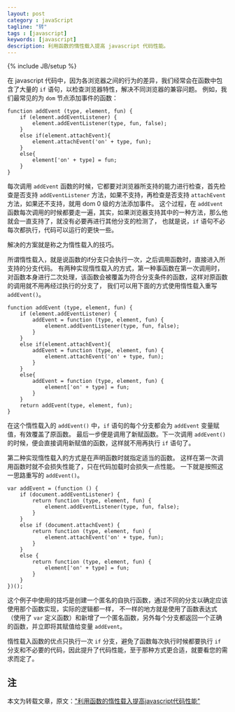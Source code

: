 ```yaml
---
layout: post
category : javaScript
tagline: "转"
tags : [javascript]
keywords: [javascript]
description: 利用函数的惰性载入提高 javascript 代码性能。
---
```

{% include JB/setup %}

在 javascript 代码中，因为各浏览器之间的行为的差异，我们经常会在函数中包含了大量的 `if` 语句，以检查浏览器特性，解决不同浏览器的兼容问题。
例如，我们最常见的为 `dom` 节点添加事件的函数：

	function addEvent (type, element, fun) {
	    if (element.addEventListener) {
	        element.addEventListener(type, fun, false);
	    }
	    else if(element.attachEvent){
	        element.attachEvent('on' + type, fun);
	    }
	    else{
	        element['on' + type] = fun;
	    }
	}

每次调用 `addEvent` 函数的时候，它都要对浏览器所支持的能力进行检查，首先检查是否支持 `addEventListener` 方法，如果不支持，再检查是否支持 `attachEvent` 方法，如果还不支持，就用 dom 0 级的方法添加事件。
这个过程，在 `addEvent` 函数每次调用的时候都要走一遍，其实，如果浏览器支持其中的一种方法，那么他就会一直支持了，就没有必要再进行其他分支的检测了，
也就是说，`if` 语句不必每次都执行，代码可以运行的更快一些。

解决的方案就是称之为惰性载入的技巧。

所谓惰性载入，就是说函数的if分支只会执行一次，之后调用函数时，直接进入所支持的分支代码。
有两种实现惰性载入的方式，第一种事函数在第一次调用时，对函数本身进行二次处理，该函数会被覆盖为符合分支条件的函数，这样对原函数的调用就不用再经过执行的分支了，
我们可以用下面的方式使用惰性载入重写 `addEvent()`。

	function addEvent (type, element, fun) {
	    if (element.addEventListener) {
	        addEvent = function (type, element, fun) {
	            element.addEventListener(type, fun, false);
	        }
	    }
	    else if(element.attachEvent){
	        addEvent = function (type, element, fun) {
	            element.attachEvent('on' + type, fun);
	        }
	    }
	    else{
	        addEvent = function (type, element, fun) {
	            element['on' + type] = fun;
	        }
	    }
	    return addEvent(type, element, fun);
	}

在这个惰性载入的 `addEvent()` 中，`if` 语句的每个分支都会为 `addEvent` 变量赋值，有效覆盖了原函数。
最后一步便是调用了新赋函数。下一次调用 `addEvent()` 的时候，便会直接调用新赋值的函数，这样就不用再执行 `if` 语句了。

第二种实现惰性载入的方式是在声明函数时就指定适当的函数。
这样在第一次调用函数时就不会损失性能了，只在代码加载时会损失一点性能。
一下就是按照这一思路重写的 `addEvent()`。

	var addEvent = (function () {
	    if (document.addEventListener) {
	        return function (type, element, fun) {
	            element.addEventListener(type, fun, false);
	        }
	    }
	    else if (document.attachEvent) {
	        return function (type, element, fun) {
	            element.attachEvent('on' + type, fun);
	        }
	    }
	    else {
	        return function (type, element, fun) {
	            element['on' + type] = fun;
	        }
	    }
	})();

这个例子中使用的技巧是创建一个匿名的自执行函数，通过不同的分支以确定应该使用那个函数实现，实际的逻辑都一样，
不一样的地方就是使用了函数表达式（使用了 `var` 定义函数）和新增了一个匿名函数，另外每个分支都返回一个正确的函数，并立即将其赋值给变量 `addEvent`。

惰性载入函数的优点只执行一次 `if` 分支，避免了函数每次执行时候都要执行 `if` 分支和不必要的代码，因此提升了代码性能，至于那种方式更合适，就要看您的需求而定了。

## 注 ##
本文为转载文章，原文：["利用函数的惰性载入提高javascript代码性能"](http://justjavac.com/javascript/2013/10/16/function-of-the-inertia-load.html)